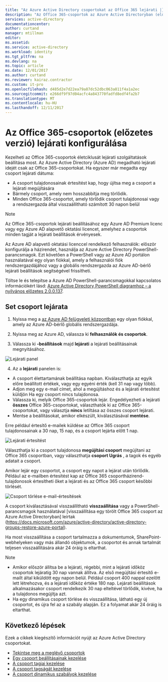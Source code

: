 ```yaml
---
title: "Az Azure Active Directory csoportokat az Office 365 lejárati |} Microsoft Docs"
description: "Az Office 365-csoportok az Azure Active Directoryban (előzetes verzió) lejárati beállítása"
services: active-directory
documentationcenter: 
author: curtand
manager: mtillman
editor: 
ms.assetid: 
ms.service: active-directory
ms.workload: identity
ms.tgt_pltfrm: na
ms.devlang: na
ms.topic: article
ms.date: 12/01/2017
ms.author: curtand
ms.reviewer: kairaz.contractor
ms.custom: it-pro
ms.openlocfilehash: d485d2e7d22ea79a87dc52dbc063a811f4a1a2ec
ms.sourcegitcommit: e266df9f97d04acfc4a843770fadfd8edf4fa2b7
ms.translationtype: MT
ms.contentlocale: hu-HU
ms.lasthandoff: 12/11/2017
---
```

# <a name="configure-expiration-for-office-365-groups-preview"></a>Az Office 365-csoportok (előzetes verzió) lejárati konfigurálása

Kezelheti az Office 365-csoportok életciklusát lejárati szolgáltatások beállítása most. Az Azure Active Directory (Azure AD) megadható lejárati idejét csak az Office 365-csoportokat. Ha egyszer már megadta egy csoport lejárati dátuma:
-   A csoport tulajdonosainak értesítést kap, hogy újítsa meg a csoport a lejárati megújítására
-   Bármely csoport, amely nem hosszabbítja meg törlődik.
-   Minden Office 365-csoportot, amely törlődik csoport tulajdonosai vagy a rendszergazda által visszaállítható számított 30 napon belül

> [!NOTE]
> Az Office 365-csoportok lejárati beállításához egy Azure AD Premium licenc vagy egy Azure AD alapvető oktatási licencet, amelyhez a csoportok minden tagját a lejárati beállítások érvényesek.
> 
> Az Azure AD alapvető oktatási licenccel rendelkező felhasználók: először konfigurálja a házirendet, használja az Azure Active Directory PowerShell-parancsmagok. Ezt követően a PowerShell vagy az Azure AD portálon használatával egy olyan fiókkal, amely a felhasználói fiók rendszergazdájához vagy a globális rendszergazda az Azure AD-bérlő lejárati beállítások segítségével frissítheti.

Töltse le és telepítse a Azure AD PowerShell-parancsmagokkal kapcsolatos információkért lásd: [Azure Active Directory PowerShell diagramhoz – a nyilvános előzetes 2.0.0.137](https://www.powershellgallery.com/packages/AzureADPreview/2.0.0.137).

## <a name="set-group-expiration"></a>Set csoport lejárata

1. Nyissa meg a [az Azure AD felügyeleti központban](https://aad.portal.azure.com) egy olyan fiókkal, amely az Azure AD-bérlő globális rendszergazdája.

2. Nyissa meg az Azure AD, válassza ki **felhasználók és csoportok**.

3. Válassza ki **-beállítások** majd **lejárati** a lejárati beállításainak megnyitásához.
  
  ![Lejárati panel](./media/active-directory-groups-lifecycle-azure-portal/expiration-settings.png)

4. Az a **lejárati** panelen is:

  * A csoport élettartamának beállítása napban. Kiválaszthatja az egyik előre beállított értékek, vagy egy egyéni érték (kell 31 nap vagy több). 
  * Adjon meg egy e-mail címet, ahol a megújításhoz és a lejárati értesítést küldjön Ha egy csoport nincs tulajdonosa. 
  * Válassza ki, melyik Office 365-csoportok lejár. Engedélyezheti a lejárati **összes** Office 365-csoportokat, választhatók ki az Office 365-csoportokat, vagy választja **nincs** letiltása az összes csoport lejárati.
  * Mentse a beállításokat, amikor elkészült, kiválasztásával **mentése**.


Erre például értesítő e-mailek küldése az Office 365 csoport tulajdonosainak a 30 nap, 15 nap, és a csoport lejárta előtt 1 nap.

![Lejárati értesítést](./media/active-directory-groups-lifecycle-azure-portal/expiration-notification.png)

Választhatja ki a csoport tulajdonosa **megújítási csoport** megújítani az Office 365 csoportban, vagy választhatja **csoport Ugrás** , a tagok és egyéb adatait a csoport.

Amikor lejár egy csoportot, a csoport egy napot a lejárat után törlődik. Például az e-mailben értesítést kap az Office 365 csoportházirend-tulajdonosok értesítheti őket a lejárati és az Office 365 csoport későbbi törlését.

![Csoport törlése e-mail-értesítések](./media/active-directory-groups-lifecycle-azure-portal/deletion-notification.png)

A csoport kiválasztásával visszaállítható **visszaállítása** vagy a PowerShell-parancsmagok használatával [visszaállítása egy törölt Office 365 csoport az Azure Active Directoryban] leírtak (https://docs.microsoft.com/azure/active-directory/active-directory-groups-restore-azure-portal).
    
Ha most visszaállítása a csoport tartalmazza a dokumentumok, SharePoint-webhelyeken vagy más állandó objektumok, a csoportot és annak tartalmát teljesen visszaállítására akár 24 óráig is eltarthat.

> [!NOTE]
> * Amikor először állítsa be a lejárati, régebbi, mint a lejárati időköz csoportok lejáratig 30 nap vannak állítva. Az első megújítási értesítő e-mailt által kiküldött egy napon belül. 
>   Például csoport 400 nappal ezelőtt lett létrehozva, és a lejárati időköz értéke 180 nap. Lejárati beállítások alkalmazásakor csoport rendelkezik 30 nap elteltével törlődik, kivéve, ha a tulajdonos megújítja azt.
> * Ha egy dinamikus csoport törlése és visszaállítása, látható egy új csoportot, és újra fel az a szabály alapján. Ez a folyamat akár 24 óráig is eltarthat.

## <a name="next-steps"></a>Következő lépések
Ezek a cikkek kiegészítő információt nyújt az Azure Active Directory csoportokat.

* [Tekintse meg a meglévő csoportok](active-directory-groups-view-azure-portal.md)
* [Egy csoport beállításainak kezelése](active-directory-groups-settings-azure-portal.md)
* [A csoport tagjai kezelése](active-directory-groups-members-azure-portal.md)
* [A csoport tagságát kezelése](active-directory-groups-membership-azure-portal.md)
* [A csoport dinamikus szabályok kezelése](active-directory-groups-dynamic-membership-azure-portal.md)
